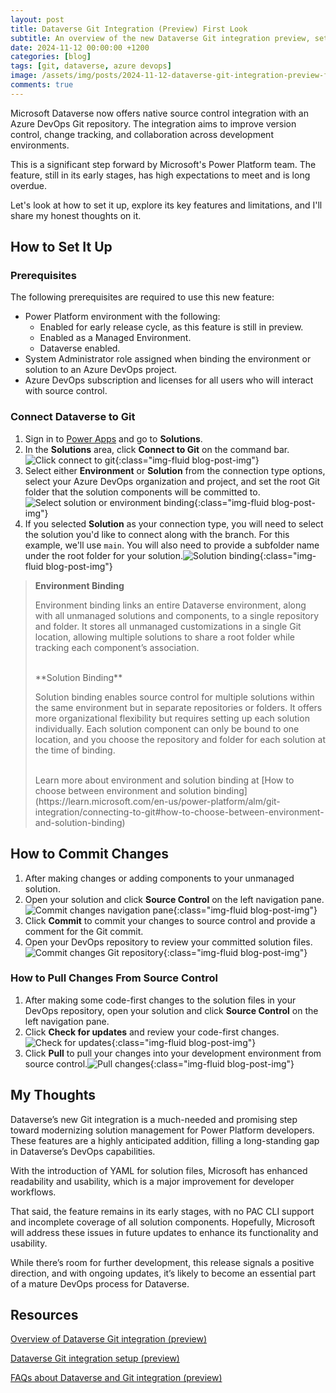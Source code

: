 ```yaml
---
layout: post
title: Dataverse Git Integration (Preview) First Look
subtitle: An overview of the new Dataverse Git integration preview, setup guide, and my thoughts on it.
date: 2024-11-12 00:00:00 +1200
categories: [blog]
tags: [git, dataverse, azure devops]
image: /assets/img/posts/2024-11-12-dataverse-git-integration-preview-first-look/cover.png
comments: true
---
```


Microsoft Dataverse now offers native source control integration with an Azure DevOps Git repository. The integration aims to improve version control, change tracking, and collaboration across development environments.

This is a significant step forward by Microsoft's Power Platform team. The feature, still in its early stages, has high expectations to meet and is long overdue.

Let's look at how to set it up, explore its key features and limitations, and I'll share my honest thoughts on it.

## How to Set It Up

### Prerequisites

The following prerequisites are required to use this new feature:

- Power Platform environment with the following:
	- Enabled for early release cycle, as this feature is still in preview.
	- Enabled as a Managed Environment.
	- Dataverse enabled.
- System Administrator role assigned when binding the environment or solution to an Azure DevOps project.
- Azure DevOps subscription and licenses for all users who will interact with source control.

### Connect Dataverse to Git

1. Sign in to [Power Apps](https://make.powerapps.com/) and go to **Solutions**.
2. In the **Solutions** area, click **Connect to Git** on the command bar. ![Click connect to git](\assets\img\posts\2024-11-12-dataverse-git-integration-preview-first-look\setup-git-integration-connect-to-git.png "Click connect to git"){:class="img-fluid blog-post-img"}
3. Select either **Environment** or **Solution** from the connection type options, select your Azure DevOps organization and project, and set the root Git folder that the solution components will be committed to.![Select solution or environment binding](\assets\img\posts\2024-11-12-dataverse-git-integration-preview-first-look\setup-git-integration-select-solution-or-environemnt-binding.png "Select solution or environment binding"){:class="img-fluid blog-post-img"}
4. If you selected **Solution** as your connection type, you will need to select the solution you'd like to connect along with the branch. For this example, we'll use `main`. You will also need to provide a subfolder name under the root folder for your solution.![Solution binding](\assets\img\posts\2024-11-12-dataverse-git-integration-preview-first-look\setup-git-integration-solution-binding.png "Solution binding"){:class="img-fluid blog-post-img"}

> **Environment Binding**
>
> Environment binding links an entire Dataverse environment, along with all unmanaged solutions and components, to a single repository and folder. It stores all unmanaged customizations in a single Git location, allowing multiple solutions to share a root folder while tracking each component’s association.
>
> <br />
> **Solution Binding**
>
> Solution binding enables source control for multiple solutions within the same environment but in separate repositories or folders. It offers more organizational flexibility but requires setting up each solution individually. Each solution component can only be bound to one location, and you choose the repository and folder for each solution at the time of binding.
>
> <br />
> Learn more about environment and solution binding at [How to choose between environment and solution binding](https://learn.microsoft.com/en-us/power-platform/alm/git-integration/connecting-to-git#how-to-choose-between-environment-and-solution-binding)

## How to Commit Changes

1. After making changes or adding components to your unmanaged solution.
2. Open your solution and click  **Source Control** on the left navigation pane.![Commit changes navigation pane](\assets\img\posts\2024-11-12-dataverse-git-integration-preview-first-look\commit-changes-navigation-pane.png "Commit changes navigation pane"){:class="img-fluid blog-post-img"}
3. Click **Commit** to commit your changes to source control and provide a comment for the Git commit.
4. Open your DevOps repository to review your committed solution files.![Commit changes Git repository](\assets\img\posts\2024-11-12-dataverse-git-integration-preview-first-look\commit-changes-git-repo.png "Commit changes Git repository"){:class="img-fluid blog-post-img"}

### How to Pull Changes From Source Control

1. After making some code-first changes to the solution files in your DevOps repository, open your solution and click  **Source Control** on the left navigation pane.
2. Click **Check for updates** and review your code-first changes.![Check for updates](\assets\img\posts\2024-11-12-dataverse-git-integration-preview-first-look\pull-changes-check-for-updates.png "Check for updates"){:class="img-fluid blog-post-img"}
3. Click **Pull** to pull your changes into your development environment from source control.![Pull changes](\assets\img\posts\2024-11-12-dataverse-git-integration-preview-first-look\pull-changes.png "Pull changes"){:class="img-fluid blog-post-img"}

## My Thoughts

Dataverse’s new Git integration is a much-needed and promising step toward modernizing solution management for Power Platform developers. These features are a highly anticipated addition, filling a long-standing gap in Dataverse’s DevOps capabilities.

With the introduction of YAML for solution files, Microsoft has enhanced readability and usability, which is a major improvement for developer workflows.

That said, the feature remains in its early stages, with no PAC CLI support and incomplete coverage of all solution components. Hopefully, Microsoft will address these issues in future updates to enhance its functionality and usability.

While there’s room for further development, this release signals a positive direction, and with ongoing updates, it’s likely to become an essential part of a mature DevOps process for Dataverse.


## Resources

[Overview of Dataverse Git integration (preview)](https://learn.microsoft.com/en-us/power-platform/alm/git-integration/overview)

[Dataverse Git integration setup (preview)](https://learn.microsoft.com/en-us/power-platform/alm/git-integration/connecting-to-git)

[FAQs about Dataverse and Git integration (preview)](https://learn.microsoft.com/en-us/power-platform/alm/git-integration/faqs)
